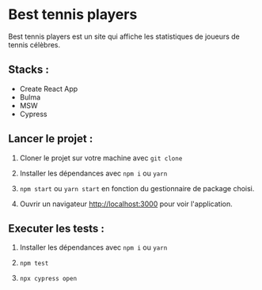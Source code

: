 # Best tennis players

Best tennis players est un site qui affiche les statistiques de joueurs de tennis célèbres.

## Stacks :

- Create React App
- Bulma
- MSW
- Cypress
## Lancer le projet :

1.  Cloner le projet sur votre machine avec `git clone`

2. Installer les dépendances avec `npm i` ou `yarn`

3. `npm start` ou `yarn start` en fonction du gestionnaire de package choisi.

4. Ouvrir un navigateur [http://localhost:3000](http://localhost:3000) pour voir l'application.

## Executer les tests :

1. Installer les dépendances avec `npm i` ou `yarn`

2. `npm test`
   
3. `npx cypress open`







